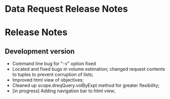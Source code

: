 <h1 class="title">Data Request Release Notes</h1>

<div id="cog_post_body">
    <div id="cog_post_body">
        <h1>
	Release Notes</h1>
<h2>
	Development version</h2>
<ul>
	<li>
		Command line bug for &quot;-v&quot; option fixed</li>
	<li>
		Located and fixed bugs in volume estimation; changed request contents to tuples to prevent corruption of lists;</li>
	<li>
		Improved html view of objectives;</li>
	<li>
		Cleaned up scope.dreqQuery.volByExpt method for greater flexibility;</li>
	<li>
		[in progress] Adding navigation bar to html view;</li>
</ul>
</div> <!--// end div id=cog_post_body //-->

